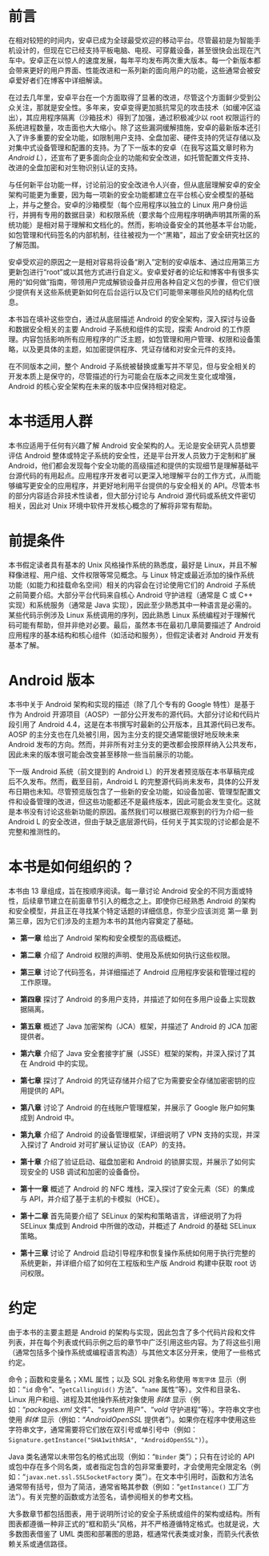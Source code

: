 # 前言

在相对较短的时间内，安卓已成为全球最受欢迎的移动平台。尽管最初是为智能手机设计的，但现在它已经支持平板电脑、电视、可穿戴设备，甚至很快会出现在汽车中。安卓正在以惊人的速度发展，每年平均发布两次重大版本。每一个新版本都会带来更好的用户界面、性能改进和一系列新的面向用户的功能，这些通常会被安卓爱好者们在博客中详细解读。

在过去几年里，安卓平台在一个方面取得了显著的改进，尽管这个方面鲜少受到公众关注，那就是安全性。多年来，安卓变得更加抵抗常见的攻击技术（如缓冲区溢出），其应用程序隔离（沙箱技术）得到了加强，通过积极减少以 root 权限运行的系统进程数量，攻击面也大大缩小。除了这些漏洞缓解措施，安卓的最新版本还引入了许多重要的安全功能，如限制用户支持、全盘加密、硬件支持的凭证存储以及对集中式设备管理和配置的支持。为了下一版本的安卓（在我写这篇文章时称为*Android L*），还宣布了更多面向企业的功能和安全改进，如托管配置文件支持、改进的全盘加密和对生物识别认证的支持。

与任何新平台功能一样，讨论前沿的安全改进令人兴奋，但从底层理解安卓的安全架构可能更为重要，因为每一项新的安全功能都建立在平台核心安全模型的基础上，并与之整合。安卓的沙箱模型（每个应用程序以独立的 Linux 用户身份运行，并拥有专用的数据目录）和权限系统（要求每个应用程序明确声明其所需的系统功能）是相对易于理解和文档化的。然而，影响设备安全的其他基本平台功能，如包管理和代码签名的内部机制，往往被视为一个“黑箱”，超出了安全研究社区的了解范围。

安卓受欢迎的原因之一是相对容易将设备“刷入”定制的安卓版本、通过应用第三方更新包进行“root”或以其他方式进行自定义。安卓爱好者的论坛和博客中有很多实用的“如何做”指南，带领用户完成解锁设备并应用各种自定义包的步骤，但它们很少提供有关这些系统更新如何在后台运行以及它们可能带来哪些风险的结构化信息。

本书旨在填补这些空白，通过从底层描述 Android 的安全架构，深入探讨与设备和数据安全相关的主要 Android 子系统和组件的实现，探索 Android 的工作原理。内容包括影响所有应用程序的广泛主题，如包管理和用户管理、权限和设备策略，以及更具体的主题，如加密提供程序、凭证存储和对安全元件的支持。

在不同版本之间，整个 Android 子系统被替换或重写并不罕见，但与安全相关的开发本质上是保守的，尽管描述的行为可能会在版本之间发生变化或增强，Android 的核心安全架构在未来的版本中应保持相对稳定。

# 本书适用人群

本书应适用于任何有兴趣了解 Android 安全架构的人。无论是安全研究人员想要评估 Android 整体或特定子系统的安全性，还是平台开发人员致力于定制和扩展 Android，他们都会发现每个安全功能的高级描述和提供的实现细节是理解基础平台源代码的有用起点。应用程序开发者可以更深入地理解平台的工作方式，从而能够编写更安全的应用程序，并更好地利用平台提供的与安全相关的 API。尽管本书的部分内容适合非技术性读者，但大部分讨论与 Android 源代码或系统文件密切相关，因此对 Unix 环境中软件开发核心概念的了解将非常有帮助。

# 前提条件

本书假定读者具有基本的 Unix 风格操作系统的熟悉度，最好是 Linux，并且不解释像进程、用户组、文件权限等常见概念。与 Linux 特定或最近添加的操作系统功能（如能力和挂载命名空间）相关的内容会在讨论使用它们的 Android 子系统之前简要介绍。大部分平台代码来自核心 Android 守护进程（通常是 C 或 C++ 实现）和系统服务（通常是 Java 实现），因此至少熟悉其中一种语言是必需的。某些代码示例涉及 Linux 系统调用的序列，因此熟悉 Linux 系统编程对于理解代码可能有帮助，但并非绝对必要。最后，虽然本书在最初几章简要描述了 Android 应用程序的基本结构和核心组件（如活动和服务），但假定读者对 Android 开发有基本了解。

# Android 版本

本书中关于 Android 架构和实现的描述（除了几个专有的 Google 特性）是基于作为 Android 开源项目（AOSP）一部分公开发布的源代码。大部分讨论和代码片段引用了 Android 4.4，这是在本书撰写时最新的公开版本，且其源代码已发布。AOSP 的主分支也在几处被引用，因为主分支的提交通常能很好地反映未来 Android 发布的方向。然而，并非所有对主分支的更改都会按原样纳入公共发布，因此未来的版本很可能会改变甚至移除一些当前展示的功能。

下一版 Android 系统（前文提到的 Android L）的开发者预览版在本书草稿完成后不久发布。然而，截至目前，Android L 的完整源代码尚未发布，具体的公开发布日期也未知。尽管预览版包含了一些新的安全功能，如设备加密、管理型配置文件和设备管理的改进，但这些功能都还不是最终版本，因此可能会发生变化。这就是本书没有讨论这些新功能的原因。虽然我们可以根据已观察到的行为介绍一些 Android L 的安全改进，但由于缺乏底层源代码，任何关于其实现的讨论都会是不完整和推测性的。

# 本书是如何组织的？

本书由 13 章组成，旨在按顺序阅读。每一章讨论 Android 安全的不同方面或特性，后续章节建立在前面章节引入的概念之上。即使你已经熟悉 Android 的架构和安全模型，并且正在寻找某个特定话题的详细信息，你至少应该浏览 第一章 到 第三章，因为它们涉及的主题为本书的其他内容奠定了基础。

+   **第一章** 给出了 Android 架构和安全模型的高级概述。

+   **第二章** 介绍了 Android 权限的声明、使用及系统如何执行这些权限。

+   **第三章** 讨论了代码签名，并详细描述了 Android 应用程序安装和管理过程的工作原理。

+   **第四章** 探讨了 Android 的多用户支持，并描述了如何在多用户设备上实现数据隔离。

+   **第五章** 概述了 Java 加密架构（JCA）框架，并描述了 Android 的 JCA 加密提供者。

+   **第六章** 介绍了 Java 安全套接字扩展（JSSE）框架的架构，并深入探讨了其在 Android 中的实现。

+   **第七章** 探讨了 Android 的凭证存储并介绍了它为需要安全存储加密密钥的应用提供的 API。

+   **第八章** 讨论了 Android 的在线账户管理框架，并展示了 Google 账户如何集成到 Android 中。

+   **第九章** 介绍了 Android 的设备管理框架，详细说明了 VPN 支持的实现，并深入探讨了 Android 对可扩展认证协议（EAP）的支持。

+   **第十章** 介绍了验证启动、磁盘加密和 Android 的锁屏实现，并展示了如何实现安全的 USB 调试和加密的设备备份。

+   **第十一章** 概述了 Android 的 NFC 堆栈，深入探讨了安全元素（SE）的集成与 API，并介绍了基于主机的卡模拟（HCE）。

+   **第十二章** 首先简要介绍了 SELinux 的架构和策略语言，详细说明了为将 SELinux 集成到 Android 中所做的改动，并概述了 Android 的基础 SELinux 策略。

+   **第十三章** 讨论了 Android 启动引导程序和恢复操作系统如何用于执行完整的系统更新，并详细介绍了如何在工程版和生产版 Android 构建中获取 root 访问权限。

# 约定

由于本书的主要主题是 Android 的架构与实现，因此包含了多个代码片段和文件列表，并在每个列表或代码示例之后的章节中广泛引用这些内容。为了将这些引用（通常包括多个操作系统或编程语言构造）与其他文本区分开来，使用了一些格式约定。

命令；函数和变量名；XML 属性；以及 SQL 对象名称使用 `等宽字体` 显示（例如：“`id` 命令”、“`getCallingUid()` 方法”、“`name` 属性”等）。文件和目录名、Linux 用户和组、进程及其他操作系统对象使用 *斜体* 显示（例如：“*packages.xml* 文件”、“*system* 用户”、“*vold* 守护进程”等）。字符串文字也使用 *斜体* 显示（例如：“*AndroidOpenSSL* 提供者”）。如果你在程序中使用这些字符串文字，通常需要将它们放在双引号或单引号中（例如：`Signature.getInstance("SHA1withRSA", "AndroidOpenSSL")`）。

Java 类名通常以未带包名的格式出现（例如：“`Binder` 类”）；只有在讨论的 API 或包中存在多个同名类，或者指定包含的包非常重要时，才会使用完全限定名（例如：“`javax.net.ssl.SSLSocketFactory` 类”）。在文本中引用时，函数和方法名通常带有括号，但为了简洁，通常省略其参数（例如：“`getInstance()` 工厂方法”）。有关完整的函数或方法签名，请参阅相关的参考文档。

大多数章节都包括图表，用于说明所讨论的安全子系统或组件的架构或结构。所有图表都遵循一种非正式的“框和箭头”风格，并不严格遵循特定格式。也就是说，大多数图表借鉴了 UML 类图和部署图的思路，框通常代表类或对象，而箭头代表依赖关系或通信路径。
